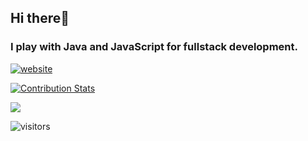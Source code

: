 ## Hi there👋

### I play with Java and JavaScript for fullstack development.

[![website](https://img.shields.io/website?label=deStarxis&style=for-the-badge&url=https%3A%2F%2Fgithub.com/deStarxis)](https://github.com/deStarxis)

[![Contribution Stats](https://github-contribution-stats.vercel.app/api/?username=deStarxis)](https://github.com/LordDashMe/github-contribution-stats/)

<img src="https://github-readme-stats.vercel.app/api/top-langs?username=deStarxis&layout=compact"/>

![visitors](https://visitor-badge.laobi.icu/badge?page_id=deStarxis.deStarxis&title=Profile%20views)

[website]: https://github.com/deStarxis
